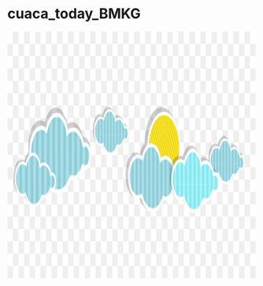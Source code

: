 # cuaca_today_BMKG

<p align="center">
  <img width="700" height="500" src="https://github.com/Megawati07/cuaca_today_BMKG/blob/main/kartun-awan-png-48.jpg">
</p>

<div align="center">

